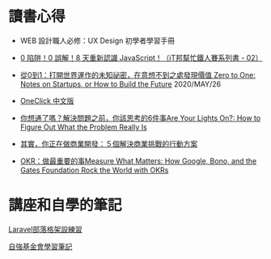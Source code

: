 # 讀書心得

- WEB 設計職人必修：UX Design 初學者學習手冊

- [0 陷阱！0 誤解！8 天重新認識 JavaScript！（iT邦幫忙鐵人賽系列書 - 02）](https://github.com/MrBearTW/somewhere/blob/master/book/8DaysJavascript.md)

- [從0到1：打開世界運作的未知祕密，在意想不到之處發現價值 Zero to One: Notes on Startups, or How to Build the Future](https://github.com/MrBearTW/somewhere/blob/master/book/OneClick.md) 2020/MAY/26

- [OneClick 中文版](https://github.com/MrBearTW/somewhere/blob/master/book/OneClick.md)

- [你想通了嗎？解決問題之前，你該思考的6件事Are Your Lights On?: How to Figure Out What the Problem Really Is](https://github.com/MrBearTW/somewhere/blob/master/book/AreYourLightsOn.md)

- [其實，你正在做商業開發：５個解決商業挑戰的行動方案](https://github.com/MrBearTW/somewhere/blob/master/book/BusinessDevelopmentByGipi.md)

- [OKR：做最重要的事Measure What Matters: How Google, Bono, and the Gates Foundation Rock the World with OKRs](https://github.com/MrBearTW/somewhere/blob/master/book/MeasureWhatMatters.md)

# 講座和自學的筆記  
  
[Laravel部落格架設練習](https://github.com/MrBearTW/somewhere/tree/master/laravel/blog)

[自強基金會學習筆記](https://github.com/MrBearTW/TCFST)

